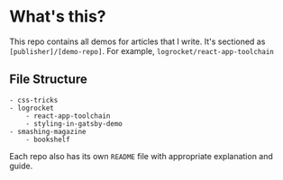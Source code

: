# What's this?

This repo contains all demos for articles that I write. It's sectioned as `[publisher]/[demo-repo]`. For example, `logrocket/react-app-toolchain`

## File Structure

```
- css-tricks
- logrocket
	- react-app-toolchain
	- styling-in-gatsby-demo
- smashing-magazine
	- bookshelf
```

Each repo also has its own `README` file with appropriate explanation and guide.

###
